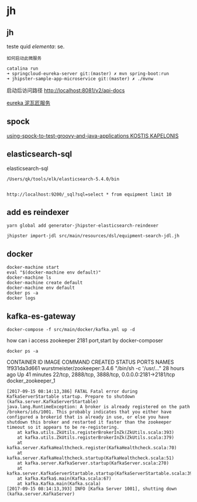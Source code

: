 # jh

## jh

teste quid *elementa*: se.

    如何启动此微服务

    catalina run
    ➜ springcloud-eureka-server git:(master) ✗ mvn spring-boot:run
    ➜ jhipster-sample-app-microservice git:(master) ✗ ./mvnw

启动后访问路径 [http://localhost:8081/v2/api-docs](http://localhost:8081/v2/api-docs)

[eureka 泥瓦匠服务](http://www.bysocket.com/?p=1915)

## spock

[using-spock-to-test-groovy-and-java-applications KOSTIS KAPELONIS](https://zeroturnaround.com/rebellabs/using-spock-to-test-groovy-and-java-applications/)

## elasticsearch-sql

elasticsearch-sql

    /Users/qk/tools/elk/elasticsearch-5.4.0/bin


    http://localhost:9200/_sql?sql=select * from equipment limit 10

## add es reindexer    

	yarn global add generator-jhipster-elasticsearch-reindexer

	jhipster import-jdl src/main/resources/dsl/equipment-search-jdl.jh

## docker 

    docker-machine start
    eval "$(docker-machine env default)"
	docker-machine ls	
	docker-machine create default
    docker-machine env default
    docker ps -a
    docker logs 
    
## kafka-es-gateway

    docker-compose -f src/main/docker/kafka.yml up -d



how can i access zookeeper 2181 port,start by docker-composer

    docker ps -a
CONTAINER ID        IMAGE                          COMMAND                  CREATED             STATUS                      PORTS                                                NAMES
1f931da3d661        wurstmeister/zookeeper:3.4.6   "/bin/sh -c '/usr/..."   28 hours ago        Up 41 minutes               22/tcp, 2888/tcp, 3888/tcp, 0.0.0.0:2181->2181/tcp   docker_zookeeper_1

    [2017-09-15 08:14:13,386] FATAL Fatal error during KafkaServerStartable startup. Prepare to shutdown (kafka.server.KafkaServerStartable)
    java.lang.RuntimeException: A broker is already registered on the path /brokers/ids/1001. This probably indicates that you either have configured a brokerid that is already in use, or else you have shutdown this broker and restarted it faster than the zookeeper timeout so it appears to be re-registering.
        at kafka.utils.ZkUtils.registerBrokerInZk(ZkUtils.scala:393)
        at kafka.utils.ZkUtils.registerBrokerInZk(ZkUtils.scala:379)
        at kafka.server.KafkaHealthcheck.register(KafkaHealthcheck.scala:70)
        at kafka.server.KafkaHealthcheck.startup(KafkaHealthcheck.scala:51)
        at kafka.server.KafkaServer.startup(KafkaServer.scala:270)
        at kafka.server.KafkaServerStartable.startup(KafkaServerStartable.scala:39)
        at kafka.Kafka$.main(Kafka.scala:67)
        at kafka.Kafka.main(Kafka.scala)
    [2017-09-15 08:14:13,393] INFO [Kafka Server 1001], shutting down (kafka.server.KafkaServer)
